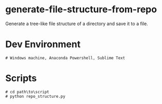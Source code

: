 # generate-file-structure-from-repo
Generate a tree-like file structure of a directory and save it to a file.

# Dev Environment
    # Windows machine, Anaconda Powershell, Sublime Text

# Scripts
    # cd path\to\script
    # python repo_structure.py
